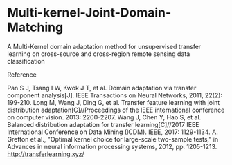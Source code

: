 # Multi-kernel-Joint-Domain-Matching
 A Multi-Kernel domain adaptation method for unsupervised transfer learning on cross-source and cross-region remote sensing data classification


Reference

Pan S J, Tsang I W, Kwok J T, et al. Domain adaptation via transfer component analysis[J]. IEEE Transactions on Neural Networks, 2011,  22(2): 199-210.
Long M, Wang J, Ding G, et al. Transfer feature learning with joint distribution adaptation[C]//Proceedings of the IEEE international conference on computer vision. 2013: 2200-2207.
Wang J, Chen Y, Hao S, et al. Balanced distribution adaptation for transfer learning[C]//2017 IEEE International Conference on Data Mining (ICDM). IEEE, 2017: 1129-1134.
A. Gretton et al., "Optimal kernel choice for large-scale two-sample tests," in Advances in neural information processing systems, 2012, pp. 1205-1213.
http://transferlearning.xyz/
